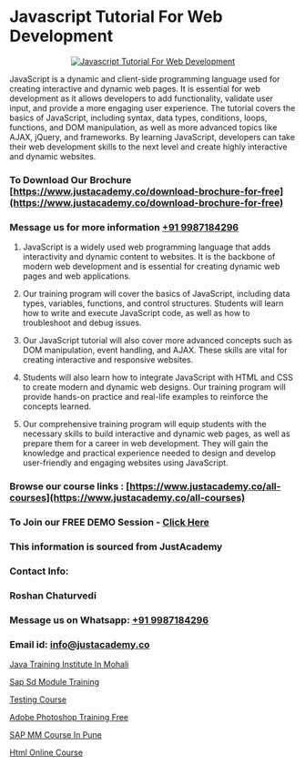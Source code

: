 # Javascript Tutorial For Web Development

<p align="center">
  <a href="https://justacademy.co/course-detail/javascript-training">
    <img src="https://justacademy.co/storage2/course_image/1676636853_course_image.webp" alt="Javascript Tutorial For Web Development">
  </a>
</p>


JavaScript is a dynamic and client-side programming language used for creating interactive and dynamic web pages. It is essential for web development as it allows developers to add functionality, validate user input, and provide a more engaging user experience. The tutorial covers the basics of JavaScript, including syntax, data types, conditions, loops, functions, and DOM manipulation, as well as more advanced topics like AJAX, jQuery, and frameworks. By learning JavaScript, developers can take their web development skills to the next level and create highly interactive and dynamic websites. 
### To Download Our Brochure [https://www.justacademy.co/download-brochure-for-free](https://www.justacademy.co/download-brochure-for-free)
### Message us for more information [+91 9987184296](https://api.whatsapp.com/send?phone=919987184296)
1) JavaScript is a widely used web programming language that adds interactivity and dynamic content to websites. It is the backbone of modern web development and is essential for creating dynamic web pages and web applications.

2) Our training program will cover the basics of JavaScript, including data types, variables, functions, and control structures. Students will learn how to write and execute JavaScript code, as well as how to troubleshoot and debug issues.

3) Our JavaScript tutorial will also cover more advanced concepts such as DOM manipulation, event handling, and AJAX. These skills are vital for creating interactive and responsive websites.

4) Students will also learn how to integrate JavaScript with HTML and CSS to create modern and dynamic web designs. Our training program will provide hands-on practice and real-life examples to reinforce the concepts learned.

5) Our comprehensive training program will equip students with the necessary skills to build interactive and dynamic web pages, as well as prepare them for a career in web development. They will gain the knowledge and practical experience needed to design and develop user-friendly and engaging websites using JavaScript.

### Browse our course links : [https://www.justacademy.co/all-courses](https://www.justacademy.co/all-courses) 
### To Join our FREE DEMO Session - [Click Here](https://www.justacademy.co/register-for-course-demo)


### This information is sourced from JustAcademy
### Contact Info:
### Roshan Chaturvedi
### Message us on Whatsapp: [+91 9987184296](https://api.whatsapp.com/send?phone=919987184296)
### Email id: [info@justacademy.co](mailto:info@justacademy.co)
                
[Java Training Institute In Mohali](https://www.linkedin.com/pulse/java-training-institute-mohali-justacademy-jaipur-no9ae?trackingId=pblSoNveNiFtS3yP%2BQ3%2F9A%3D%3D&lipi=urn%3Ali%3Apage%3Ad_flagship3_company_admin%3BPHZ4e%2FC0SW%2BPbqGLUXrWbQ%3D%3D)

[Sap Sd Module Training](https://www.linkedin.com/pulse/sap-sd-module-training-justacademy-thane-6c3rc?trackingId=xL%2BEwt3o9iau0dkcwZ9enw%3D%3D&lipi=urn%3Ali%3Apage%3Ad_flagship3_company_admin%3B8x4oZRFoSmO4CZ5ThOfedg%3D%3D)

[Testing Course](https://medium.com/@abhidnya.1068/testing-course-5f051ef8b666)

[Adobe Photoshop Training Free](https://medium.com/@akanshapatil/adobe-photoshop-training-free-cff34a505c6f)

[SAP MM Course In Pune](https://justacademyin.github.io/Articles/SAP-MM-Course-In-Pune)

[Html Online Course](https://justacademyin.github.io/justacademy/html-online-course)

